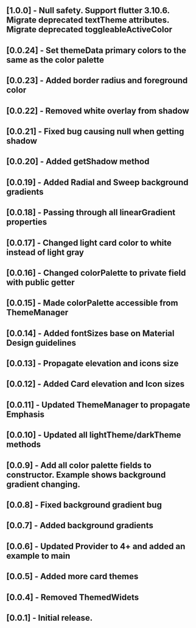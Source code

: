 ## [1.0.0]  - Null safety. Support flutter 3.10.6. Migrate deprecated textTheme attributes. Migrate deprecated toggleableActiveColor 
## [0.0.24] - Set themeData primary colors to the same as the color palette
## [0.0.23] - Added border radius and foreground color
## [0.0.22] - Removed white overlay from shadow
## [0.0.21] - Fixed bug causing null when getting shadow
## [0.0.20] - Added getShadow method
## [0.0.19] - Added Radial and Sweep background gradients
## [0.0.18] - Passing through all linearGradient properties
## [0.0.17] - Changed light card color to white instead of light gray
## [0.0.16] - Changed colorPalette to private field with public getter
## [0.0.15] - Made colorPalette accessible from ThemeManager
## [0.0.14] - Added fontSizes base on Material Design guidelines
## [0.0.13] - Propagate elevation and icons size
## [0.0.12] - Added Card elevation and Icon sizes
## [0.0.11] - Updated ThemeManager to propagate Emphasis
## [0.0.10] - Updated all lightTheme/darkTheme methods
## [0.0.9] - Add all color palette fields to constructor. Example shows background gradient changing.
## [0.0.8] - Fixed background gradient bug
## [0.0.7] - Added background gradients
## [0.0.6] - Updated Provider to 4+ and added an example to main
## [0.0.5] - Added more card themes
## [0.0.4] - Removed ThemedWidets
## [0.0.1] - Initial release.
